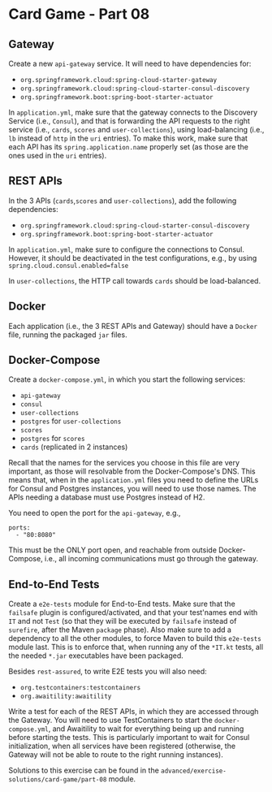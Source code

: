 # Card Game - Part 08

## Gateway

Create a new `api-gateway` service.
It will need to have dependencies for:

* `org.springframework.cloud:spring-cloud-starter-gateway`
* `org.springframework.cloud:spring-cloud-starter-consul-discovery`
* `org.springframework.boot:spring-boot-starter-actuator`

In `application.yml`, make sure that the gateway connects to the
Discovery Service (i.e., `Consul`), and that is forwarding the API requests
to the right service (i.e., `cards`, `scores` and `user-collections`),
using load-balancing (i.e., `lb` instead of `http` in the `uri` entries).
To make this work, make sure that each API has its `spring.application.name`
properly set (as those are the ones used in the `uri` entries).


## REST APIs

In the 3 APIs (`cards`,`scores` and `user-collections`), add the following
dependencies:

* `org.springframework.cloud:spring-cloud-starter-consul-discovery`
* `org.springframework.boot:spring-boot-starter-actuator`

In `application.yml`, make sure to configure the connections to Consul.
However, it should be deactivated in the test configurations, e.g.,
by using `spring.cloud.consul.enabled=false`

In `user-collections`, the HTTP call towards `cards` should be load-balanced.


## Docker

Each application (i.e., the 3 REST APIs and Gateway) should have a 
`Docker` file, running the packaged `jar` files.

## Docker-Compose

Create a `docker-compose.yml`, in which you start the following services:

* `api-gateway`
* `consul`
* `user-collections`
* `postgres` for `user-collections` 
* `scores`
* `postgres` for `scores`
* `cards` (replicated in 2 instances)

Recall that the names for the services you choose in this file are 
very important, as those will resolvable from the Docker-Compose's DNS.
This means that, when in the `application.yml` files you need to define
the URLs for Consul and Postgres instances, you will need to use those names.
The APIs needing a database must use Postgres instead of H2.

You need to open the port for the `api-gateway`, e.g.,
```
ports:
  - "80:8080"
```
This must be the ONLY port open, and reachable from outside Docker-Compose,
i.e., all incoming communications must go through the gateway.


## End-to-End Tests

Create a `e2e-tests` module for End-to-End tests.
Make sure that the `failsafe` plugin is configured/activated, and that
your test'names end with `IT` and not `Test` (so that they will be executed
by `failsafe` instead of `surefire`, after the Maven `package` phase).
Also make sure to add a dependency to all the other modules, 
to force Maven to build this `e2e-tests` module last.
This is to enforce that, when running any of the `*IT.kt` tests, all the needed
`*.jar` executables have been packaged.

Besides `rest-assured`, to write E2E tests you will also need:

* `org.testcontainers:testcontainers`
* `org.awaitility:awaitility`

Write a test for each of the REST APIs, in which they are accessed through
the Gateway.
You will need to use TestContainers to start the `docker-compose.yml`,
and Awaitility to wait for everything being up and running before starting 
the tests.
This is particularly important to wait for Consul initialization, when all
services have been registered (otherwise, the Gateway will not be able to route
to the right running instances).  


Solutions to this exercise can be found in the 
`advanced/exercise-solutions/card-game/part-08` module.



 


 














 


 

